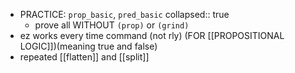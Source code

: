 - PRACTICE: `prop_basic`, `pred_basic`
  collapsed:: true
	- prove all WITHOUT `(prop)` or `(grind)`
- ez works every time command (not rly) (FOR [[PROPOSITIONAL LOGIC]])(meaning true and false)
- repeated [[flatten]] and [[split]]
